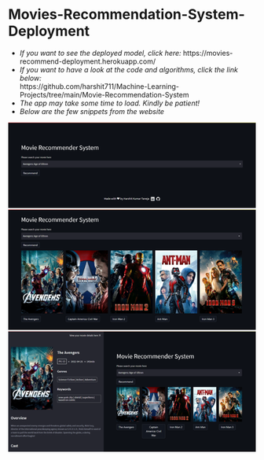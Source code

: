 # Movies-Recommendation-System-Deployment
<ul>
<li><i>If you want to see the deployed model, click here: </i>https://movies-recommend-deployment.herokuapp.com/</li>
<li><i>If you want to have a look at the code and algorithms, click the link below: </i></li>
https://github.com/harshit711/Machine-Learning-Projects/tree/main/Movie-Recommendation-System
<li><i>The app may take some time to load. Kindly be patient!</i></li>
<li><i>Below are the few snippets from the website</i></li>
</ul>
<img src="https://github.com/harshit711/Movies-Recommendation-System-Deployment/blob/main/Readme%20files/website1.png" alt="website">
<img src="https://github.com/harshit711/Movies-Recommendation-System-Deployment/blob/main/Readme%20files/website2.png" alt="website">
<img src="https://github.com/harshit711/Movies-Recommendation-System-Deployment/blob/main/Readme%20files/website3.png" alt="website">
